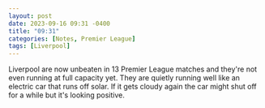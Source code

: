 ```yaml
---
layout: post
date: 2023-09-16 09:31 -0400
title: "09:31"
categories: [Notes, Premier League]
tags: [Liverpool]
---
```


Liverpool are now unbeaten in 13 Premier League matches and they're not even running at full capacity yet. They are quietly running well like an electric car that runs off solar. If it gets cloudy again the car might shut off for a while but it's looking positive.
